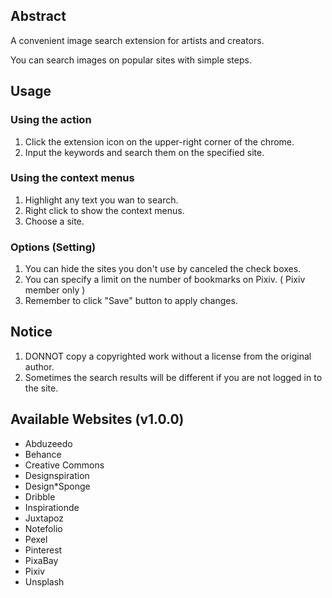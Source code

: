 ## Abstract

A convenient image search extension for artists and creators. 

You can search images on popular  sites with simple steps.

## Usage

### Using the action

1. Click the extension icon on the upper-right corner of the chrome.
2. Input the keywords and search them on the specified site.

### Using the context menus

1. Highlight any text you wan to search.
2. Right click to show the context menus.
3. Choose a site.

### Options (Setting)

1. You can hide the sites you don't use by canceled the check boxes.
2. You can specify a limit on the number of bookmarks on Pixiv. ( Pixiv member only )
3. Remember to click "Save" button to apply changes.

## Notice

1. DONNOT copy a copyrighted work without a license from the original author.
2. Sometimes the search results will be different if you are not logged in to the site.

## Available Websites (v1.0.0)

- Abduzeedo
- Behance
- Creative Commons
- Designspiration
- Design*Sponge
- Dribble
- Inspirationde
- Juxtapoz
- Notefolio
- Pexel
- Pinterest
- PixaBay
- Pixiv
- Unsplash
